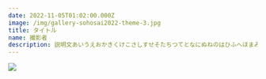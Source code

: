 ```yaml
---
date: 2022-11-05T01:02:00.000Z
image: /img/gallery-sohosai2022-theme-3.jpg
title: タイトル
name: 撮影者
description: 説明文あいうえおかきくけこさしすせそたちつてとなにぬねのはひふへほまみむめもやいゆえよらりるれろわいうえを
---
```


![](/img/gallery-sohosai2022-theme-3.jpg)
